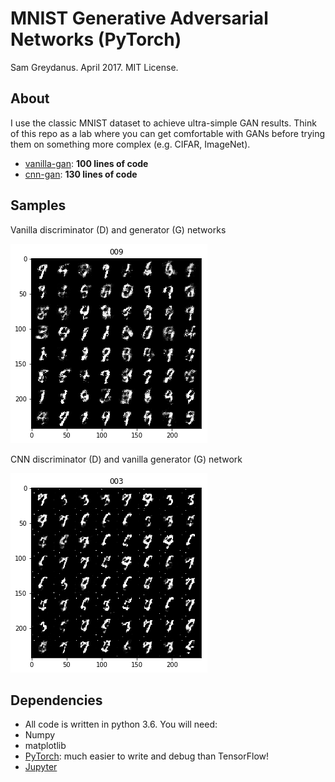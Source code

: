 MNIST Generative Adversarial Networks (PyTorch)
=======
Sam Greydanus. April 2017. MIT License.

About
--------
I use the classic MNIST dataset to achieve ultra-simple GAN results. Think of this repo as a lab where you can get comfortable with GANs before trying them on something more complex (e.g. CIFAR, ImageNet).

* [vanilla-gan](https://nbviewer.jupyter.org/github/greydanus/mnist-gan/blob/master/vanilla-gan.ipynb): **100 lines of code**
* [cnn-gan](https://nbviewer.jupyter.org/github/greydanus/mnist-gan/blob/master/cnn-gan.ipynb): **130 lines of code**

Samples
--------
Vanilla discriminator (D) and generator (G) networks

![vanilla-gan](static/vanilla-gan.png?raw=true)

CNN discriminator (D) and vanilla generator (G) network

![cnn-gan](static/cnn-gan.png?raw=true)


Dependencies
--------
* All code is written in python 3.6. You will need:
 * Numpy
 * matplotlib
 * [PyTorch](http://pytorch.org/): much easier to write and debug than TensorFlow!
 * [Jupyter](https://jupyter.org/)
